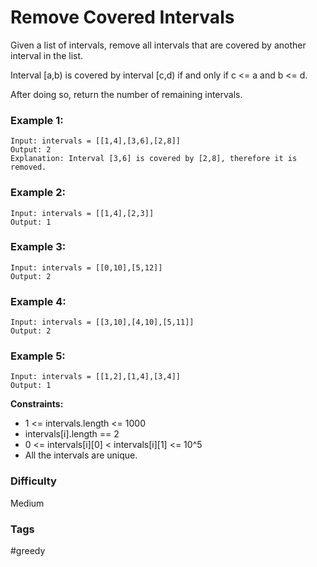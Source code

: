 # Remove Covered Intervals

Given a list of intervals, remove all intervals that are covered by another interval in the list.

Interval [a,b) is covered by interval [c,d) if and only if c <= a and b <= d.

After doing so, return the number of remaining intervals.

### Example 1:

```
Input: intervals = [[1,4],[3,6],[2,8]]
Output: 2
Explanation: Interval [3,6] is covered by [2,8], therefore it is removed.
```

### Example 2:

```
Input: intervals = [[1,4],[2,3]]
Output: 1
```

### Example 3:

```
Input: intervals = [[0,10],[5,12]]
Output: 2
```

### Example 4:

```
Input: intervals = [[3,10],[4,10],[5,11]]
Output: 2
```

### Example 5:

```
Input: intervals = [[1,2],[1,4],[3,4]]
Output: 1
```

**Constraints:**

- 1 <= intervals.length <= 1000
- intervals[i].length == 2
- 0 <= intervals[i][0] < intervals[i][1] <= 10^5
- All the intervals are unique.

### Difficulty

Medium

### Tags

#greedy
